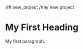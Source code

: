 //# new_project
//my new project
<html>
<body>

<h1>My First Heading</h1>

<p>My first paragraph.</p>

</body>
</html>
